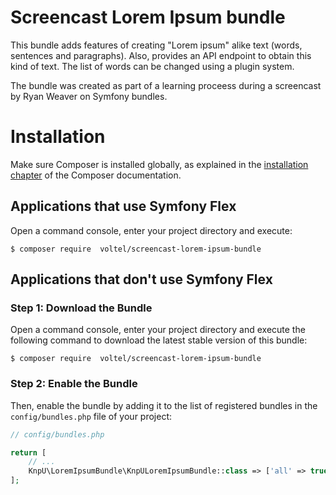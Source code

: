 # Screencast Lorem Ipsum bundle
This bundle adds features of creating "Lorem ipsum" alike text 
(words, sentences and paragraphs). 
Also, provides an API endpoint to obtain this kind of text. 
The list of words can be changed using a plugin system. 

The bundle was created as part of a learning proceess
during a screencast by Ryan Weaver on Symfony bundles. 

Installation
============

Make sure Composer is installed globally, as explained in the
[installation chapter](https://getcomposer.org/doc/00-intro.md)
of the Composer documentation.

Applications that use Symfony Flex
----------------------------------

Open a command console, enter your project directory and execute:

```console
$ composer require  voltel/screencast-lorem-ipsum-bundle 
```

Applications that don't use Symfony Flex
----------------------------------------

### Step 1: Download the Bundle

Open a command console, enter your project directory and execute the
following command to download the latest stable version of this bundle:

```console
$ composer require  voltel/screencast-lorem-ipsum-bundle 
```

### Step 2: Enable the Bundle

Then, enable the bundle by adding it to the list of registered bundles
in the `config/bundles.php` file of your project:

```php
// config/bundles.php

return [
    // ...
    KnpU\LoremIpsumBundle\KnpULoremIpsumBundle::class => ['all' => true],
];
```
